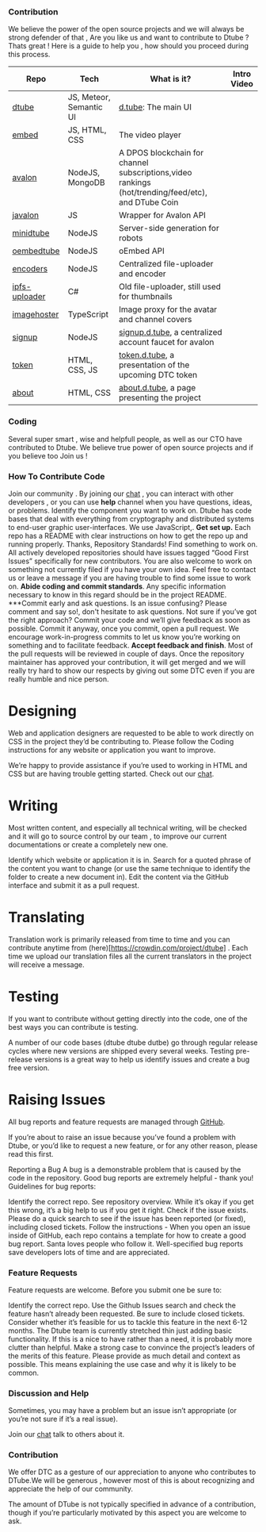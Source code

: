 ### Contribution
We believe the power of the open source projects and we will always be strong defender of that , Are you like us and want to contribute to Dtube ? Thats great ! Here is a guide to help you , how should you proceed during this process.

|Repo|Tech|What is it?|Intro Video|
|---|---|---|---|
|[dtube](https://github.com/dtube/dtube)|JS, Meteor, Semantic UI|[d.tube](https://d.tube): The main UI|   |
|[embed](https://github.com/dtube/embed)|JS, HTML, CSS|The video player|   |
|[avalon](https://github.com/dtube/avalon)|NodeJS, MongoDB|A DPOS blockchain for channel subscriptions,video rankings (hot/trending/feed/etc), and DTube Coin|   |
|[javalon](https://github.com/dtube/javalon)|JS|Wrapper for Avalon API|   |
|[minidtube](https://github.com/dtube/minidtube)|NodeJS|Server-side generation for robots|   |
|[oembedtube](https://github.com/dtube/oembedtube)|NodeJS|oEmbed API|   |
|[encoders](https://github.com/dtube/encoders)|NodeJS|Centralized file-uploader and encoder|   |
|[ipfs-uploader](https://github.com/dtube/ipfs-uploader)|C#|Old file-uploader, still used for thumbnails|   |
|[imagehoster](https://github.com/dtube/imagehoster)|TypeScript|Image proxy for the avatar and channel covers|   |
|[signup](https://github.com/dtube/signup)|NodeJS|[signup.d.tube](https://signup.d.tube), a centralized account faucet for avalon|   |
|[token](https://github.com/dtube/token)|HTML, CSS, JS|[token.d.tube](https://token.d.tube), a presentation of the upcoming DTC token|   |
|[about](https://github.com/dtube/about)|HTML, CSS|[about.d.tube](https://about.d.tube), a page presenting the project|   |

### Coding
Several super smart , wise and helpfull people, as well as our CTO have contributed to Dtube. We believe true power of open source projects and if you believe too Join us !

### How To Contribute Code
Join our community . By joining our [chat](https://discord.gg/BcTr97) , you can interact with other developers , or you can use **help** channel when you have questions, ideas, or problems.
Identify the component you want to work on. Dtube  has code bases that deal with everything from cryptography and distributed systems to end-user graphic user-interfaces. We use  JavaScript,. 
**Get set up.** Each repo has a README with clear instructions on how to get the repo up and running properly. Thanks, Repository Standards!
Find something to work on. All actively developed repositories should have issues tagged “Good First Issues” specifically for new contributors. You are also welcome to work on something not currently filed if you have your own idea. Feel free to contact us or leave a message if you are having trouble to find some issue to work on.
**Abide coding and commit standards**. Any specific information necessary to know in this regard should be in the project README.
***Commit early and ask questions. Is an issue confusing? Please comment and say so!, don't hesitate to ask questions. Not sure if you’ve got the right approach? Commit your code and we’ll give feedback as soon as possible. Commit it anyway, once you commit, open a pull request. We encourage work-in-progress commits to let us know you’re working on something and to facilitate feedback.
**Accept feedback and finish**. Most of the pull requests will be reviewed in couple of days. Once the repository maintainer has approved your contribution, it will get merged and we will really try hard to show our respects by giving out some DTC even if you are really humble and nice person.
# Designing
Web and application designers are requested to be able to work directly on CSS in the project they’d be contributing to. Please follow the Coding instructions for any website or application you want to improve.

We’re happy to provide assistance if you’re used to working in HTML and CSS but are having trouble getting started. Check out our [chat](https://discord.gg/BcTr9).

# Writing
Most written content, and especially all technical writing, will be checked and it will go to source control by our team , to improve our current documentations or create a completely new one.

Identify which website or application it is in.
Search for a quoted phrase of the content you want to change (or use the same technique to identify the folder to create a new document in).
Edit the content via the GitHub interface and submit it as a pull request.
# Translating
Translation work is primarily released from time to time and you can contribute anytime from (here)[https://crowdin.com/project/dtube] . Each time we upload our translation files all the current translators in the project will receive a message.

# Testing
If you want to contribute without getting directly into the code, one of the best ways you can contribute is testing.

A number of our code bases (dtube dtube dutbe) go through regular release cycles where new versions are shipped every several weeks. Testing pre-release versions is a great way to help us identify issues and create a bug free version.



# Raising Issues
All bug reports and feature requests are managed through [GitHub](https://github.com/dtube).

If you’re about to raise an issue because you’ve found a problem with Dtube, or you’d like to request a new feature, or for any other reason, please read this first.

Reporting a Bug
A bug is a demonstrable problem that is caused by the code in the repository. Good bug reports are extremely helpful - thank you! Guidelines for bug reports:

Identify the correct repo. See repository overview. While it’s okay if you get this wrong, it’s a big help to us if you get it right.
Check if the issue exists. Please do a quick search to see if the issue has been reported (or fixed), including closed tickets.
Follow the instructions - When you open an issue inside of GitHub, each repo contains a template for how to create a good bug report. Santa loves people who follow it.
Well-specified bug reports save developers lots of time and are appreciated.

### Feature Requests
Feature requests are welcome. Before you submit one be sure to:

Identify the correct repo.
Use the Github Issues search and check the feature hasn’t already been requested. Be sure to include closed tickets.
Consider whether it’s feasible for us to tackle this feature in the next 6-12 months. The Dtube team is currently stretched thin just adding basic functionality. If this is a nice to have rather than a need, it is probably more clutter than helpful.
Make a strong case to convince the project’s leaders of the merits of this feature. Please provide as much detail and context as possible. This means explaining the use case and why it is likely to be common.
### Discussion and Help
Sometimes, you may have a problem but an issue isn’t appropriate (or you’re not sure if it’s a real issue).

Join our [chat](https://discord.gg/dtube) talk to others about it.

### Contribution
We offer DTC as a gesture of our appreciation to anyone who contributes to DTube.We will be generous , however most of this is about recognizing and appreciate the help of our community.

The amount of DTube is not typically specified in advance of a contribution, though if you’re particularly motivated by this aspect you are welcome to ask.
